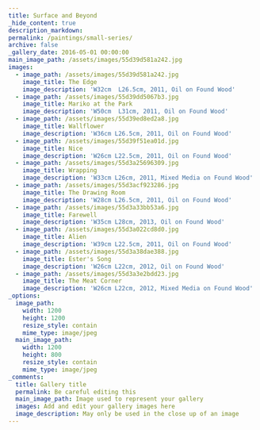```yaml
---
title: Surface and Beyond
_hide_content: true
description_markdown:
permalink: /paintings/small-series/
archive: false
_gallery_date: 2016-05-01 00:00:00
main_image_path: /assets/images/55d39d581a242.jpg
images:
  - image_path: /assets/images/55d39d581a242.jpg
    image_title: The Edge
    image_description: 'W32cm  L26.5cm, 2011, Oil on Found Wood'
  - image_path: /assets/images/55d39dd5067b3.jpg
    image_title: Mariko at the Park
    image_description: 'W50cm  L31cm, 2011, Oil on Found Wood'
  - image_path: /assets/images/55d39ed8ed2a8.jpg
    image_title: Wallflower
    image_description: 'W36cm L26.5cm, 2011, Oil on Found Wood'
  - image_path: /assets/images/55d39f51ea01d.jpg
    image_title: Nice
    image_description: 'W26cm L22.5cm, 2011, Oil on Found Wood'
  - image_path: /assets/images/55d3a25696309.jpg
    image_title: Wrapping
    image_description: 'W33cm L26cm, 2011, Mixed Media on Found Wood'
  - image_path: /assets/images/55d3acf923286.jpg
    image_title: The Drawing Room
    image_description: 'W28cm L26.5cm, 2011, Oil on Found Wood'
  - image_path: /assets/images/55d3a33bb53a6.jpg
    image_title: Farewell
    image_description: 'W35cm L28cm, 2013, Oil on Found Wood'
  - image_path: /assets/images/55d3a022cd8d0.jpg
    image_title: Alien
    image_description: 'W39cm L22.5cm, 2011, Oil on Found Wood'
  - image_path: /assets/images/55d3a38dae388.jpg
    image_title: Ester's Song
    image_description: 'W26cm L22cm, 2012, Oil on Found Wood'
  - image_path: /assets/images/55d3a3e2bdd23.jpg
    image_title: The Meat Corner
    image_description: 'W26cm L22cm, 2012, Mixed Media on Found Wood'
_options:
  image_path:
    width: 1200
    height: 1200
    resize_style: contain
    mime_type: image/jpeg
  main_image_path:
    width: 1200
    height: 800
    resize_style: contain
    mime_type: image/jpeg
_comments:
  title: Gallery title
  permalink: Be careful editing this
  main_image_path: Image used to represent your gallery
  images: Add and edit your gallery images here
  image_description: May only be used in the close up of an image
---
```


